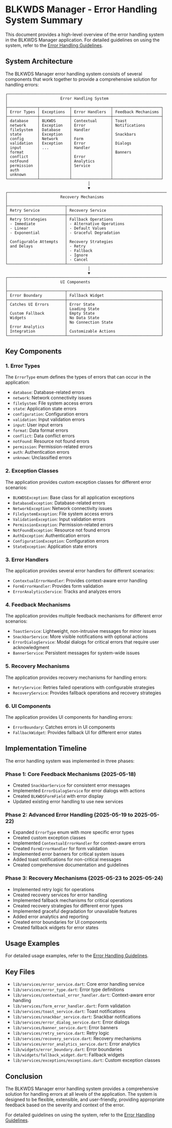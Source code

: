 # BLKWDS Manager - Error Handling System Summary

This document provides a high-level overview of the error handling system in the BLKWDS Manager application. For detailed guidelines on using the system, refer to the [Error Handling Guidelines](./error_handling_guidelines.md).

## System Architecture

The BLKWDS Manager error handling system consists of several components that work together to provide a comprehensive solution for handling errors:

```
┌─────────────────────────────────────────────────────────────────────┐
│                       Error Handling System                          │
├─────────────┬─────────────┬─────────────────┬─────────────────────┐
│ Error Types │ Exceptions  │ Error Handlers  │ Feedback Mechanisms │
├─────────────┼─────────────┼─────────────────┼─────────────────────┤
│ database    │ BLKWDS      │ Contextual      │ Toast               │
│ network     │ Exception   │ Error           │ Notifications       │
│ fileSystem  │ Database    │ Handler         │                     │
│ state       │ Exception   │                 │ Snackbars           │
│ config      │ Network     │ Form            │                     │
│ validation  │ Exception   │ Error           │ Dialogs             │
│ input       │ ...         │ Handler         │                     │
│ format      │             │                 │ Banners             │
│ conflict    │             │ Error           │                     │
│ notFound    │             │ Analytics       │                     │
│ permission  │             │ Service         │                     │
│ auth        │             │                 │                     │
│ unknown     │             │                 │                     │
└─────────────┴─────────────┴─────────────────┴─────────────────────┘
                                    │
                                    ▼
┌─────────────────────────────────────────────────────────────────────┐
│                       Recovery Mechanisms                            │
├─────────────────────────┬─────────────────────────────────────────┐
│ Retry Service           │ Recovery Service                        │
├─────────────────────────┼─────────────────────────────────────────┤
│ Retry Strategies        │ Fallback Operations                     │
│ - Immediate             │ - Alternative Operations                │
│ - Linear                │ - Default Values                        │
│ - Exponential           │ - Graceful Degradation                  │
│                         │                                         │
│ Configurable Attempts   │ Recovery Strategies                     │
│ and Delays              │ - Retry                                 │
│                         │ - Fallback                              │
│                         │ - Ignore                                │
│                         │ - Cancel                                │
└─────────────────────────┴─────────────────────────────────────────┘
                                    │
                                    ▼
┌─────────────────────────────────────────────────────────────────────┐
│                       UI Components                                  │
├─────────────────────────┬─────────────────────────────────────────┐
│ Error Boundary          │ Fallback Widget                         │
├─────────────────────────┼─────────────────────────────────────────┤
│ Catches UI Errors       │ Error State                             │
│                         │ Loading State                           │
│ Custom Fallback         │ Empty State                             │
│ Widgets                 │ No Data State                           │
│                         │ No Connection State                     │
│ Error Analytics         │                                         │
│ Integration             │ Customizable Actions                    │
└─────────────────────────┴─────────────────────────────────────────┘
```

## Key Components

### 1. Error Types

The `ErrorType` enum defines the types of errors that can occur in the application:

- `database`: Database-related errors
- `network`: Network connectivity issues
- `fileSystem`: File system access errors
- `state`: Application state errors
- `configuration`: Configuration errors
- `validation`: Input validation errors
- `input`: User input errors
- `format`: Data format errors
- `conflict`: Data conflict errors
- `notFound`: Resource not found errors
- `permission`: Permission-related errors
- `auth`: Authentication errors
- `unknown`: Unclassified errors

### 2. Exception Classes

The application provides custom exception classes for different error scenarios:

- `BLKWDSException`: Base class for all application exceptions
- `DatabaseException`: Database-related errors
- `NetworkException`: Network connectivity issues
- `FileSystemException`: File system access errors
- `ValidationException`: Input validation errors
- `PermissionException`: Permission-related errors
- `NotFoundException`: Resource not found errors
- `AuthException`: Authentication errors
- `ConfigurationException`: Configuration errors
- `StateException`: Application state errors

### 3. Error Handlers

The application provides several error handlers for different scenarios:

- `ContextualErrorHandler`: Provides context-aware error handling
- `FormErrorHandler`: Provides form validation
- `ErrorAnalyticsService`: Tracks and analyzes errors

### 4. Feedback Mechanisms

The application provides multiple feedback mechanisms for different error scenarios:

- `ToastService`: Lightweight, non-intrusive messages for minor issues
- `SnackbarService`: More visible notifications with optional actions
- `ErrorDialogService`: Modal dialogs for critical errors that require user acknowledgment
- `BannerService`: Persistent messages for system-wide issues

### 5. Recovery Mechanisms

The application provides recovery mechanisms for handling errors:

- `RetryService`: Retries failed operations with configurable strategies
- `RecoveryService`: Provides fallback operations and recovery strategies

### 6. UI Components

The application provides UI components for handling errors:

- `ErrorBoundary`: Catches errors in UI components
- `FallbackWidget`: Provides fallback UI for different error states

## Implementation Timeline

The error handling system was implemented in three phases:

### Phase 1: Core Feedback Mechanisms (2025-05-18)

- Created `SnackbarService` for consistent error messages
- Implemented `ErrorDialogService` for error dialogs with actions
- Created `BLKWDSFormField` with error display
- Updated existing error handling to use new services

### Phase 2: Advanced Error Handling (2025-05-19 to 2025-05-22)

- Expanded `ErrorType` enum with more specific error types
- Created custom exception classes
- Implemented `ContextualErrorHandler` for context-aware errors
- Created `FormErrorHandler` for form validation
- Implemented error banners for critical system issues
- Added toast notifications for non-critical messages
- Created comprehensive documentation and guidelines

### Phase 3: Recovery Mechanisms (2025-05-23 to 2025-05-24)

- Implemented retry logic for operations
- Created recovery services for error handling
- Implemented fallback mechanisms for critical operations
- Created recovery strategies for different error types
- Implemented graceful degradation for unavailable features
- Added error analytics and reporting
- Created error boundaries for UI components
- Created fallback widgets for error states

## Usage Examples

For detailed usage examples, refer to the [Error Handling Guidelines](./error_handling_guidelines.md).

## Key Files

- `lib/services/error_service.dart`: Core error handling service
- `lib/services/error_type.dart`: Error type definitions
- `lib/services/contextual_error_handler.dart`: Context-aware error handling
- `lib/services/form_error_handler.dart`: Form validation
- `lib/services/toast_service.dart`: Toast notifications
- `lib/services/snackbar_service.dart`: Snackbar notifications
- `lib/services/error_dialog_service.dart`: Error dialogs
- `lib/services/banner_service.dart`: Error banners
- `lib/services/retry_service.dart`: Retry logic
- `lib/services/recovery_service.dart`: Recovery mechanisms
- `lib/services/error_analytics_service.dart`: Error analytics
- `lib/widgets/error_boundary.dart`: Error boundaries
- `lib/widgets/fallback_widget.dart`: Fallback widgets
- `lib/services/exceptions/exceptions.dart`: Custom exception classes

## Conclusion

The BLKWDS Manager error handling system provides a comprehensive solution for handling errors at all levels of the application. The system is designed to be flexible, extensible, and user-friendly, providing appropriate feedback based on the severity and context of the error.

For detailed guidelines on using the system, refer to the [Error Handling Guidelines](./error_handling_guidelines.md).

